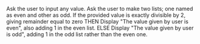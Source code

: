 Ask the user to input any value.
Ask the user to make two lists; one named as even and other as odd.
If the provided value is exactly divisible by 2, giving remainder equal to zero THEN
Display "The value given by user is even", also adding 1 in the even list.
ELSE Display "The value given by user is odd", adding 1 in the odd list rather than the even one.
